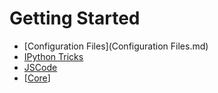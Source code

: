 # Getting Started

* [Configuration Files](Configuration Files.md)
* [IPython Tricks](IPythonTricks.md)
* [JSCode](JSCode.md)
* [[Core](Core)]
